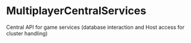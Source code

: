 # MultiplayerCentralServices
Central API for game services (database interaction and Host access for cluster handling)
